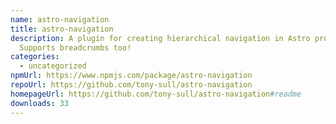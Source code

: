 ```yaml
---
name: astro-navigation
title: astro-navigation
description: A plugin for creating hierarchical navigation in Astro projects.
  Supports breadcrumbs too!
categories:
  - uncategorized
npmUrl: https://www.npmjs.com/package/astro-navigation
repoUrl: https://github.com/tony-sull/astro-navigation
homepageUrl: https://github.com/tony-sull/astro-navigation#readme
downloads: 33
---
```

